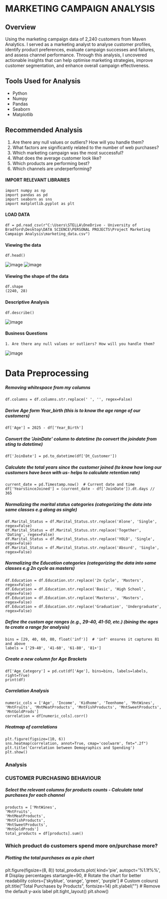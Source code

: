 # MARKETING CAMPAIGN ANALYSIS 
## Overview
Using the marketing campaign data of 2,240 customers from Maven Analytics. I served as a marketing analyst to analyse customer profiles, identify product preferences, evaluate campaign successes and failures, and assess channel performance. Through this analysis, I uncovered actionable insights that can help optimise marketing strategies, improve customer segmentation, and enhance overall campaign effectiveness.

## Tools Used for Analysis
- Python
- Numpy 
- Pandas 
- Seaborn
- Matplotlib

## Recommended Analysis
1. Are there any null values or outliers? How will you handle them?
2. What factors are significantly related to the number of web purchases?
3. Which marketing campaign was the most successful?
4. What does the average customer look like?
5. Which products are performing best?
6. Which channels are underperforming?
   
#### IMPORT RELEVANT LIBRARIES
    import numpy as np
    import pandas as pd
    import seaborn as sns
    import matplotlib.pyplot as plt

#### LOAD DATA
    df = pd.read_csv(r"C:\Users\STELLA\OneDrive - University of Bradford\Desktop\DATA SCIENCE\PERSONAL PROJECTS\Project Marketing Campaign Analysis\marketing_data.csv")

#### Viewing the data
    df.head()
![image](https://github.com/user-attachments/assets/37b04c76-7ecd-4a37-8fc7-aab7996bc3b8)
![image](https://github.com/user-attachments/assets/fb29644a-865e-4f34-bd03-19e96d4d24b2)

#### Viewing the shape of the data
    df.shape
    (2240, 28)

#### Descriptive Analysis
    df.describe()
![image](https://github.com/user-attachments/assets/f9ac9fdc-a356-4c0a-a1fb-582d0510f243)



#### Business Questions
    1. Are there any null values or outliers? How will you handle them?
![image](https://github.com/user-attachments/assets/44a0fd57-7f32-4c30-a503-202996621f56)

# Data Preprocessing
##### Removing whitespace from my columns
    df.columns = df.columns.str.replace(' ', '', regex=False)
    
##### Derive Age form Year_birth (this is to know the age range of our customers) 
    df['Age'] = 2025 - df['Year_Birth']

##### Convert the 'JoinDate' column to datetime (to convert the joindate from sting to datetime)
    df['JoinDate'] = pd.to_datetime(df['Dt_Customer'])

##### Calculate the total years since the customer joined (to know how long our customers have been with us- helps to calculate retention rate)
    current_date = pd.Timestamp.now()  # Current date and time
    df['YearsSinceJoined'] = (current_date - df['JoinDate']).dt.days // 365

##### Normalizing the marital status categories (categorizing the data into same classes e.g along as single)
    df.Marital_Status = df.Marital_Status.str.replace('Alone', 'Single', regex=False)
    df.Marital_Status = df.Marital_Status.str.replace('Together', 'Dating', regex=False)
    df.Marital_Status = df.Marital_Status.str.replace('YOLO', 'Single', regex=False)
    df.Marital_Status = df.Marital_Status.str.replace('Absurd', 'Single', regex=False)

##### Normalizing the Education categories (categorizing the data into same classes e.g 2n cycle as masters)
    df.Education = df.Education.str.replace('2n Cycle', 'Masters', regex=False)
    df.Education = df.Education.str.replace('Basic', 'High School', regex=False)
    df.Education = df.Education.str.replace('Masterss', 'Masters', regex=False)
    df.Education = df.Education.str.replace('Graduation', 'Undergraduate', regex=False)

##### Define the custom age ranges (e.g., 29-40, 41-50, etc.) (bining the ages to create a range for analysis)
    bins = [29, 40, 60, 80, float('inf')]  # 'inf' ensures it captures 81 and above
    labels = ['29-40', '41-60', '61-80', '81+']

##### Create a new column for Age Brackets
    df['Age_Category'] = pd.cut(df['Age'], bins=bins, labels=labels, right=True)
    print(df)
    
##### Correlation Analysis
    numeric_cols = ['Age', 'Income', 'Kidhome', 'Teenhome', 'MntWines', 'MntFruits', 'MntMeatProducts', 'MntFishProducts', 'MntSweetProducts', 'MntGoldProds']
    correlation = df[numeric_cols].corr()

##### Heatmap of correlations
    plt.figure(figsize=(10, 6))
    sns.heatmap(correlation, annot=True, cmap='coolwarm', fmt=".2f")
    plt.title('Correlation between Demographics and Spending')
    plt.show()
    
### Analysis
### CUSTOMER PURCHASING BEHAVIOUR
##### Select the relevant columns for products counts -  Calculate total purchases for each channel
    products = ['MntWines', 
    'MntFruits', 
    'MntMeatProducts', 
    'MntFishProducts', 
    'MntSweetProducts', 
    'MntGoldProds']
    total_products = df[products].sum()

### Which product do customers spend more on/purchase more?
##### Plotting the total purchases as a pie chart
plt.figure(figsize=(8, 8))
total_products.plot(
    kind='pie', 
    autopct='%1.1f%%',  # Display percentages
    startangle=90,  # Rotate the chart for better readability
    colors=['skyblue', 'orange', 'green', 'purple']  # Custom colours)
plt.title("Total Purchases by Products", fontsize=14)
plt.ylabel("")  # Remove the default y-axis label
plt.tight_layout()
plt.show()
